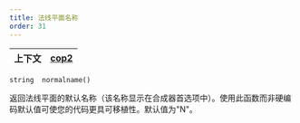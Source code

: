 ```yaml
---
title: 法线平面名称
order: 31
---
```

| 上下文 | [cop2](../contexts/cop2.html) |
| --- | --- |

`string  normalname()`

返回法线平面的默认名称（该名称显示在合成器首选项中）。使用此函数而非硬编码默认值可使您的代码更具可移植性。默认值为"N"。